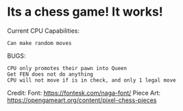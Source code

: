 # Its a chess game! It works!

Current CPU Capabilities:

    Can make random moves

BUGS:

    CPU only promotes their pawn into Queen
    Get FEN does not do anything
    CPU will not move if is in check, and only 1 legal move

Credit:
    Font: https://fontesk.com/naga-font/
    Piece Art: https://opengameart.org/content/pixel-chess-pieces